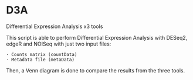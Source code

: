 # D3A
Differential Expression Analysis x3 tools

This script is able to perform Differential Expression Analysis with DESeq2, edgeR and NOISeq with just two input files:

	· Counts matrix (countData)
	· Metadata file (metaData)
   
Then, a Venn diagram is done to compare the results from the three tools.
